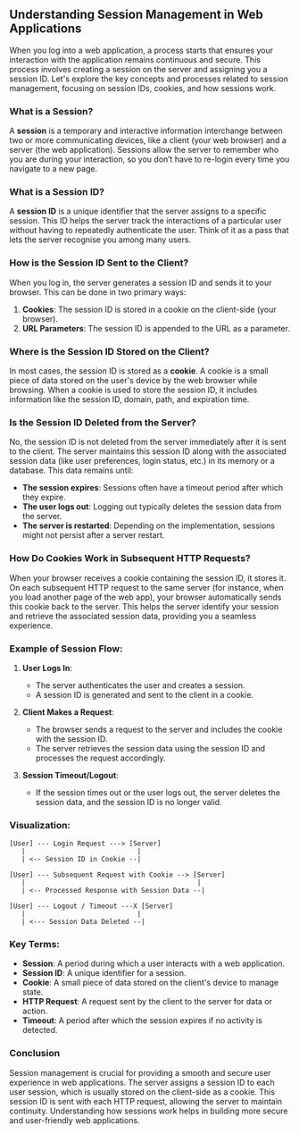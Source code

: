 ## Understanding Session Management in Web Applications

When you log into a web application, a process starts that ensures your interaction with the application remains continuous and secure. This process involves creating a session on the server and assigning you a session ID. Let's explore the key concepts and processes related to session management, focusing on session IDs, cookies, and how sessions work.

### What is a Session?

A **session** is a temporary and interactive information interchange between two or more communicating devices, like a client (your web browser) and a server (the web application). Sessions allow the server to remember who you are during your interaction, so you don’t have to re-login every time you navigate to a new page.

### What is a Session ID?

A **session ID** is a unique identifier that the server assigns to a specific session. This ID helps the server track the interactions of a particular user without having to repeatedly authenticate the user. Think of it as a pass that lets the server recognise you among many users.

### How is the Session ID Sent to the Client?

When you log in, the server generates a session ID and sends it to your browser. This can be done in two primary ways:

1. **Cookies**: The session ID is stored in a cookie on the client-side (your browser).
2. **URL Parameters**: The session ID is appended to the URL as a parameter.

### Where is the Session ID Stored on the Client?

In most cases, the session ID is stored as a **cookie**. A cookie is a small piece of data stored on the user's device by the web browser while browsing. When a cookie is used to store the session ID, it includes information like the session ID, domain, path, and expiration time.

### Is the Session ID Deleted from the Server?

No, the session ID is not deleted from the server immediately after it is sent to the client. The server maintains this session ID along with the associated session data (like user preferences, login status, etc.) in its memory or a database. This data remains until:

- **The session expires**: Sessions often have a timeout period after which they expire.
- **The user logs out**: Logging out typically deletes the session data from the server.
- **The server is restarted**: Depending on the implementation, sessions might not persist after a server restart.

### How Do Cookies Work in Subsequent HTTP Requests?

When your browser receives a cookie containing the session ID, it stores it. On each subsequent HTTP request to the same server (for instance, when you load another page of the web app), your browser automatically sends this cookie back to the server. This helps the server identify your session and retrieve the associated session data, providing you a seamless experience.

### Example of Session Flow:

1. **User Logs In**:
   - The server authenticates the user and creates a session.
   - A session ID is generated and sent to the client in a cookie.

2. **Client Makes a Request**:
   - The browser sends a request to the server and includes the cookie with the session ID.
   - The server retrieves the session data using the session ID and processes the request accordingly.

3. **Session Timeout/Logout**:
   - If the session times out or the user logs out, the server deletes the session data, and the session ID is no longer valid.

### Visualization:

```
[User] --- Login Request ---> [Server]
   |                            |
   | <-- Session ID in Cookie --|

[User] --- Subsequent Request with Cookie --> [Server]
   |                                           |
   | <-- Processed Response with Session Data --|

[User] --- Logout / Timeout ---X [Server]
   |                            |
   | <--- Session Data Deleted --|
```

### Key Terms:

- **Session**: A period during which a user interacts with a web application.
- **Session ID**: A unique identifier for a session.
- **Cookie**: A small piece of data stored on the client's device to manage state.
- **HTTP Request**: A request sent by the client to the server for data or action.
- **Timeout**: A period after which the session expires if no activity is detected.

### Conclusion

Session management is crucial for providing a smooth and secure user experience in web applications. The server assigns a session ID to each user session, which is usually stored on the client-side as a cookie. This session ID is sent with each HTTP request, allowing the server to maintain continuity. Understanding how sessions work helps in building more secure and user-friendly web applications.


